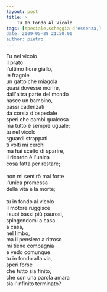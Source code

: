 ```yaml
---
layout: post
title: >
    Tu In Fondo Al Vicolo
tags: [speciale,scheggia d'essenza,]
date: 2009-05-28 21:50:00
author: pietro
---
```

Tu nel vicolo<br/>il prato<br/>l'ultimo fiore giallo,<br/>le fragole<br/>un gatto che miagola<br/>quasi dovesse morire,<br/>dall'altra parte del mondo<br/>nasce un bambino,<br/>passi cadenzati<br/>da corsia d'ospedale<br/>speri che cambi qualcosa<br/>ma tutto è sempre uguale;<br/>tu nel vicolo<br/>sguardi strappati<br/>ti volti mi cerchi<br/>ma hai scelto di sparire,<br/>il ricordo è l'unica<br/>cosa fatta per restare;<br/><br/><span style="font-weight: bold"></span>non mi sentirò mai forte<br/>l'unica promessa<br/>della vita è la morte;<span style="font-weight: bold"></span><br/><br/>tu in fondo al vicolo<br/>il motore ruggisce<br/>i suoi bassi più paurosi,<br/>spingendomi a casa<br/>a casa,<br/>nel limbo,<br/>ma il pensiero a ritroso<br/>mi tiene compagnia<br/>e vedo comunque<br/>tu in fondo alla via,<br/>speri forse<br/>che tutto sia finito,<br/>che con una parola amara<br/>sia l'infinito terminato?
